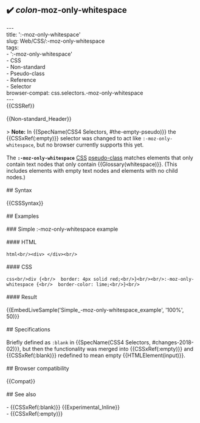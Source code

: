 ## ✔️ _colon_-moz-only-whitespace 
 ---<br/>title: ':-moz-only-whitespace'<br/>slug: Web/CSS/:-moz-only-whitespace<br/>tags:<br/>  - ':-moz-only-whitespace'<br/>  - CSS<br/>  - Non-standard<br/>  - Pseudo-class<br/>  - Reference<br/>  - Selector<br/>browser-compat: css.selectors.-moz-only-whitespace<br/>---<br/>{{CSSRef}}<br/><br/>{{Non-standard_Header}}<br/><br/>> **Note:** In {{SpecName(CSS4 Selectors, #the-empty-pseudo)}} the {{CSSxRef(:empty)}} selector was changed to act like `:-moz-only-whitespace`, but no browser currently supports this yet.<br/><br/>The **`:-moz-only-whitespace`** [CSS](/en-US/docs/Web/CSS) [pseudo-class](/en-US/docs/Web/CSS/Pseudo-classes) matches elements that only contain text nodes that only contain {{Glossary(whitespace)}}. (This includes elements with empty text nodes and elements with no child nodes.)<br/><br/>## Syntax<br/><br/>{{CSSSyntax}}<br/><br/>## Examples<br/><br/>### Simple :-moz-only-whitespace example<br/><br/>#### HTML<br/><br/>```html<br/><div> </div><br/>```<br/><br/>#### CSS<br/><br/>```css<br/>div {<br/>  border: 4px solid red;<br/>}<br/><br/>:-moz-only-whitespace {<br/>  border-color: lime;<br/>}<br/>```<br/><br/>#### Result<br/><br/>{{EmbedLiveSample('Simple_-moz-only-whitespace_example', '100%', 50)}}<br/><br/>## Specifications<br/><br/>Briefly defined as `:blank` in {{SpecName(CSS4 Selectors, #changes-2018-02)}}, but then the functionality was merged into {{CSSxRef(:empty)}} and {{CSSxRef(:blank)}} redefined to mean empty {{HTMLElement(input)}}.<br/><br/>## Browser compatibility<br/><br/>{{Compat}}<br/><br/>## See also<br/><br/>- {{CSSxRef(:blank)}} {{Experimental_Inline}}<br/>- {{CSSxRef(:empty)}}<br/>